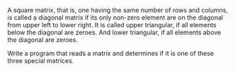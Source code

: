 A square matrix, that is, one having the same number of rows and columns, is called a diagonal matrix if its only non-zero element are on the diagonal from upper left to lower right.
It is called upper triangular, if all elements below the diagonal are zeroes.
And lower triangular, if all elements above the diagonal are zeroes.

Write a program that reads a matrix and determines if it is one of these three special matrices.
